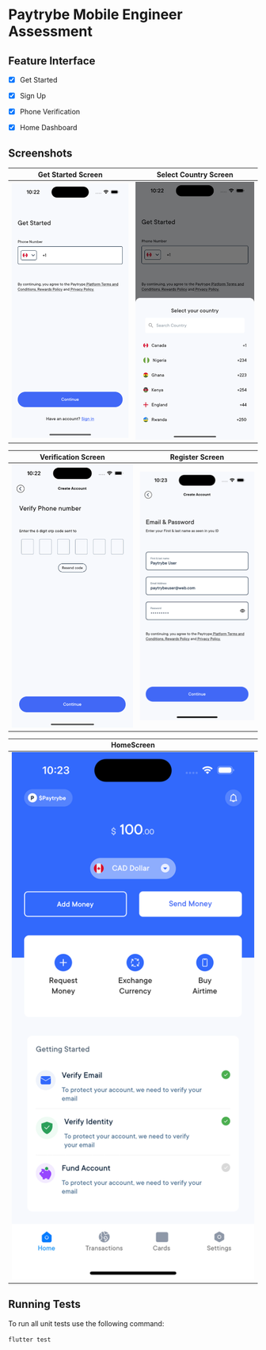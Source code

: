 # Paytrybe Mobile Engineer Assessment

## Feature Interface
- [x] Get Started 
- [x] Sign Up
- [x] Phone Verification
- [x] Home Dashboard


## Screenshots

| Get Started Screen | Select Country Screen | 
|    :---:     |     :---:      |  
| <img src="graphics/get_started.png" width="500">   | <img src="graphics/select_country.png" width="500">   |

| Verification Screen | Register Screen | 
|    :---:     |     :---:      |  
| <img src="graphics/verify_phone.png" width="500">   | <img src="graphics/sign_up.png" width="500">   |

| HomeScreen | 
|    :---:     |   
| <img src="graphics/homepage.png" width="500">   | 

## Running Tests 

To run all unit tests use the following command:

```flutter test```

